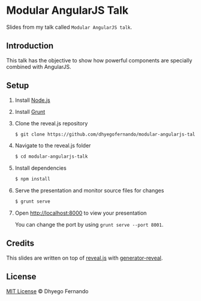 # Modular AngularJS Talk
Slides from my talk called ```Modular AngularJS talk```.

## Introduction
This talk has the objective to show how powerful components are specially combined with AngularJS.

## Setup

1. Install [Node.js](http://nodejs.org/)

2. Install [Grunt](http://gruntjs.com/getting-started#installing-the-cli)

4. Clone the reveal.js repository
   ```sh
   $ git clone https://github.com/dhyegofernando/modular-angularjs-talk.git
   ```

5. Navigate to the reveal.js folder
   ```sh
   $ cd modular-angularjs-talk
   ```

6. Install dependencies
   ```sh
   $ npm install
   ```

7. Serve the presentation and monitor source files for changes
   ```sh
   $ grunt serve
   ```

8. Open <http://localhost:8000> to view your presentation

   You can change the port by using `grunt serve --port 8001`.
   
## Credits
This slides are written on top of [reveal.js](https://github.com/hakimel/reveal.js/) with [generator-reveal](https://github.com/slara/generator-reveal).

## License
[MIT License](http://dhyegofernando.mit-license.org/) © Dhyego Fernando
